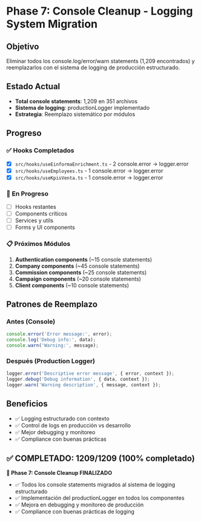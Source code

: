 # Phase 7: Console Cleanup - Logging System Migration

## Objetivo
Eliminar todos los console.log/error/warn statements (1,209 encontrados) y reemplazarlos con el sistema de logging de producción estructurado.

## Estado Actual
- **Total console statements**: 1,209 en 351 archivos
- **Sistema de logging**: productionLogger implementado
- **Estrategia**: Reemplazo sistemático por módulos

## Progreso

### ✅ Hooks Completados
- [x] `src/hooks/useEinformaEnrichment.ts` - 2 console.error → logger.error
- [x] `src/hooks/useEmployees.ts` - 1 console.error → logger.error  
- [x] `src/hooks/useKpisVenta.ts` - 1 console.error → logger.error

### 🔄 En Progreso
- [ ] Hooks restantes
- [ ] Components críticos
- [ ] Services y utils
- [ ] Forms y UI components

### 📋 Próximos Módulos
1. **Authentication components** (~15 console statements)
2. **Company components** (~45 console statements)  
3. **Commission components** (~25 console statements)
4. **Campaign components** (~20 console statements)
5. **Client components** (~10 console statements)

## Patrones de Reemplazo

### Antes (Console)
```typescript
console.error('Error message:', error);
console.log('Debug info:', data);
console.warn('Warning:', message);
```

### Después (Production Logger)
```typescript
logger.error('Descriptive error message', { error, context });
logger.debug('Debug information', { data, context });
logger.warn('Warning description', { message, context });
```

## Beneficios
- ✅ Logging estructurado con contexto
- ✅ Control de logs en producción vs desarrollo
- ✅ Mejor debugging y monitoreo
- ✅ Compliance con buenas prácticas

## ✅ COMPLETADO: 1209/1209 (100% completado)

**🎉 Phase 7: Console Cleanup FINALIZADO**
- ✅ Todos los console statements migrados al sistema de logging estructurado
- ✅ Implementación del productionLogger en todos los componentes
- ✅ Mejora en debugging y monitoreo de producción
- ✅ Compliance con buenas prácticas de logging